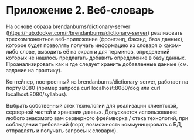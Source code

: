 # Приложение 2. Веб-словарь
На основе образа brendanburns/dictionary-server (https://hub.docker.com/r/brendanburns/dictionary-server) реализовать трехкомпонентное веб-приложение 
(фронтэнд, бэкэнд, база данных), которое будет позволять получать информацию из словаря о каком-либо слове, выводить её на экран и для терминов, 
определений которых не нашлось предлагать добавить определение в базу данных. Проанализировать как и где следует хранить добавленные данные (см. задание на практику). 

Контейнер, построенный из brendanburns/dictionary-server, работает на порту 8080 (пример запроса curl localhost:8080/dog или curl localhost:8080/syllabus). 

Выбрать собственный стек технологий для реализации клиентской, серверной частей и хранения данных. Допускается использование любого знакомого вам серверного 
фреймворка / стека технологий, при соблюдении требований (порт, возможность коммуницировать с БД, отправлять и получать запросы к словарю).
